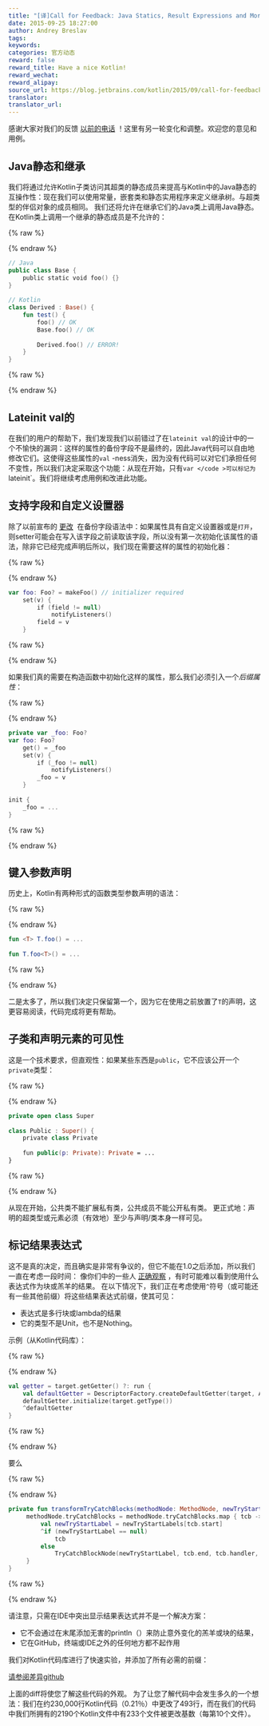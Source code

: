 ```yaml
---
title: "[译]Call for Feedback: Java Statics, Result Expressions and More"
date: 2015-09-25 18:27:00
author: Andrey Breslav
tags:
keywords:
categories: 官方动态
reward: false
reward_title: Have a nice Kotlin!
reward_wechat:
reward_alipay:
source_url: https://blog.jetbrains.com/kotlin/2015/09/call-for-feedback-java-statics-result-expressions-and-more/
translator:
translator_url:
---
```


感谢大家对我们的反馈 [以前的电话](http://blog.jetbrains.com/kotlin/2015/09/call-for-feedback-upcoming-changes-in-kotlin/) ！这里有另一轮变化和调整。欢迎您的意见和用例。<span id =“more-2707”> </span>
## Java静态和继承

我们将通过允许Kotlin子类访问其超类的静态成员来提高与Kotlin中的Java静态的互操作性：现在我们可以使用常量，嵌套类和静态实用程序来定义继承树。与超类型的伴侣对象的成员相同。
我们还将允许在继承它们的Java类上调用Java静态。
在Kotlin类上调用一个继承的静态成员是不允许的：

{% raw %}
<p></p>
{% endraw %}

```kotlin
// Java
public class Base {
    public static void foo() {}
}
 
// Kotlin
class Derived : Base() {
    fun test() {
        foo() // OK
        Base.foo() // OK
 
        Derived.foo() // ERROR!
    }
}
```

{% raw %}
<p></p>
{% endraw %}

## Lateinit val的

在我们的用户的帮助下，我们发现我们以前错过了在`lateinit val`的设计中的一个不愉快的漏洞：这样的属性的备份字段不是最终的，因此Java代码可以自由地修改它们。这使得这些属性的`val` -ness消失，因为没有代码可以对它们承担任何不变性，所以我们决定采取这个功能：从现在开始，只有`var </code >可以标记为`lateinit`。我们将继续考虑用例和改进此功能。
## 支持字段和自定义设置器

除了以前宣布的 [更改]()  在备份字段语法中：如果属性具有自定义设置器或是`打开`，则setter可能会在写入该字段之前读取该字段，所以没有第一次初始化该属性的语法，除非它已经完成声明后所以，我们现在需要这样的属性的初始化器：

{% raw %}
<p></p>
{% endraw %}

```kotlin
var foo: Foo? = makeFoo() // initializer required
    set(v) {
        if (field != null)
            notifyListeners()
        field = v
    }
```

{% raw %}
<p></p>
{% endraw %}

如果我们真的需要在构造函数中初始化这样的属性，那么我们必须引入一个<em>后缀属性</em>：

{% raw %}
<p></p>
{% endraw %}

```kotlin
private var _foo: Foo?
var foo: Foo?
    get() = _foo
    set(v) {
        if (_foo != null)
            notifyListeners()
        _foo = v
    }
 
init {
    _foo = ...
}
```

{% raw %}
<p></p>
{% endraw %}

## 键入参数声明

历史上，Kotlin有两种形式的函数类型参数声明的语法：

{% raw %}
<p></p>
{% endraw %}

```kotlin
fun <T> T.foo() = ...
 
fun T.foo<T>() = ...
```

{% raw %}
<p></p>
{% endraw %}

二是太多了，所以我们决定只保留第一个，因为它在使用之前放置了`T`的声明，这更容易阅读，代码完成将更有帮助。
## 子类和声明元素的可见性

这是一个技术要求，但直观性：如果某些东西是`public`，它不应该公开一个`private`类型：

{% raw %}
<p></p>
{% endraw %}

```kotlin
private open class Super
 
class Public : Super() {
    private class Private
 
    fun public(p: Private): Private = ...
}
```

{% raw %}
<p></p>
{% endraw %}

从现在开始，公共类不能扩展私有类，公共成员不能公开私有类。
更正式地：声明的超类型或元素必须（有效地）至少与声明/类本身一样可见。
## 标记结果表达式

这不是真的决定，而且确实是非常有争议的，但它不能在1.0之后添加，所以我们一直在考虑一段时间：
像你们中的一些人 [正确观察](https://youtrack.jetbrains.com/issue/KT-8695) ，有时可能难以看到使用什么表达式作为块或羔羊的结果。
在以下情况下，我们正在考虑使用`^`符号（或可能还有一些其他前缀）将这些结果表达式前缀，使其可见：

* 表达式是多行块或lambda的结果
* 它的类型不是Unit，也不是Nothing。

示例（从Kotlin代码库）：

{% raw %}
<p></p>
{% endraw %}

```kotlin
val getter = target.getGetter() ?: run {
    val defaultGetter = DescriptorFactory.createDefaultGetter(target, Annotations.EMPTY)
    defaultGetter.initialize(target.getType())
    ^defaultGetter
}
```

{% raw %}
<p></p>
{% endraw %}

要么

{% raw %}
<p></p>
{% endraw %}

```kotlin
private fun transformTryCatchBlocks(methodNode: MethodNode, newTryStartLabels: HashMap<LabelNode, LabelNode>) {
     methodNode.tryCatchBlocks = methodNode.tryCatchBlocks.map { tcb ->
         val newTryStartLabel = newTryStartLabels[tcb.start]
         ^if (newTryStartLabel == null)
             tcb
         else
             TryCatchBlockNode(newTryStartLabel, tcb.end, tcb.handler, tcb.type)
     }
}
```

{% raw %}
<p></p>
{% endraw %}

请注意，只需在IDE中突出显示结果表达式并不是一个解决方案：

* 它不会通过在末尾添加无害的println（）来防止意外变化的羔羊或块的结果，
* 它在GitHub，终端或IDE之外的任何地方都不起作用

我们对Kotlin代码库进行了快速实验，并添加了所有必需的前缀：
<p>
<a href="https://github.com/JetBrains/kotlin/compare/hats">请参阅差异github </a>
</p>
上面的diff将使您了解这些代码的外观。
为了让您了解代码中会发生多久的一个想法：我们在约230,000行Kotlin代码（0.21％）中更改了493行，而在我们的代码中我们所拥有的2190个Kotlin文件中有233个文件被更改基数（每第10个文件）。
